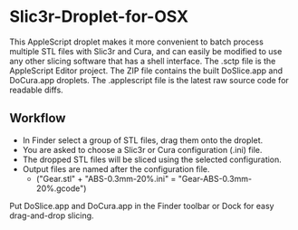 Slic3r-Droplet-for-OSX
======================

This AppleScript droplet makes it more convenient to batch process multiple STL files with Slic3r and Cura, and can easily be modified to use any other slicing software that has a shell interface. The .sctp file is the AppleScript Editor project. The ZIP file contains the built DoSlice.app and DoCura.app droplets. The .applescript file is the latest raw source code for readable diffs.

Workflow
--------

- In Finder select a group of STL files, drag them onto the droplet.
- You are asked to choose a Slic3r or Cura configuration (.ini) file.
- The dropped STL files will be sliced using the selected configuration.
- Output files are named after the configuration file.
  - ("Gear.stl" + "ABS-0.3mm-20%.ini" = "Gear-ABS-0.3mm-20%.gcode")

Put DoSlice.app and DoCura.app in the Finder toolbar or Dock for easy drag-and-drop slicing.
